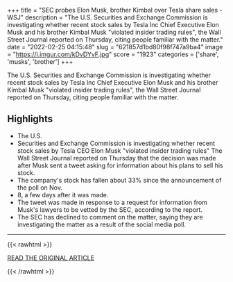 +++
title = "SEC probes Elon Musk, brother Kimbal over Tesla share sales - WSJ"
description = "The U.S. Securities and Exchange Commission is investigating whether recent stock sales by Tesla Inc Chief Executive Elon Musk and his brother Kimbal Musk \"violated insider trading rules\", the Wall Street Journal reported on Thursday, citing people familiar with the matter."
date = "2022-02-25 04:15:48"
slug = "621857d1bd80f98f747a9ba4"
image = "https://i.imgur.com/kDvDYvF.jpg"
score = "1923"
categories = ['share', 'musks', 'brother']
+++

The U.S. Securities and Exchange Commission is investigating whether recent stock sales by Tesla Inc Chief Executive Elon Musk and his brother Kimbal Musk \"violated insider trading rules\", the Wall Street Journal reported on Thursday, citing people familiar with the matter.

## Highlights

- The U.S.
- Securities and Exchange Commission is investigating whether recent stock sales by Tesla CEO Elon Musk "violated insider trading rules" The Wall Street Journal reported on Thursday that the decision was made after Musk sent a tweet asking for information about his plans to sell his stock.
- The company's stock has fallen about 33% since the announcement of the poll on Nov.
- 8, a few days after it was made.
- The tweet was made in response to a request for information from Musk's lawyers to be vetted by the SEC, according to the report.
- The SEC has declined to comment on the matter, saying they are investigating the matter as a result of the social media poll.

---

{{< rawhtml >}}
  <p class="article-category">
    <a target="_blank" href="https://www.reuters.com/business/us-regulator-probes-tesla-after-elon-musks-share-sales-wsj-2022-02-24/">READ THE ORIGINAL ARTICLE</a>
  </p>
{{< /rawhtml >}}
